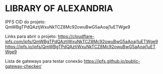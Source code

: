 # LIBRARY OF ALEXANDRIA

IPFS CID do projeto: QmWBgTPdQAztjWxuNkTCZ8Mc92owuBwG5aAoaj1uETWge9

Links para abrir o projeto:
https://cloudflare-ipfs.com/ipfs/QmWBgTPdQAztjWxuNkTCZ8Mc92owuBwG5aAoaj1uETWge9
https://ipfs.io/ipfs/QmWBgTPdQAztjWxuNkTCZ8Mc92owuBwG5aAoaj1uETWge9

Lista de gateways para testar conexão
https://ipfs.github.io/public-gateway-checker/
